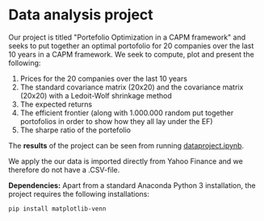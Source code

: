 # Data analysis project

Our project is titled "Portefolio Optimization in a CAPM framework" and seeks to put together an optimal portofolio for 20 companies over the last 10 years in a CAPM framework. We seek to compute, plot and present the following:

  1) Prices for the 20 companies over the last 10 years
  2) The standard covariance matrix (20x20) and the covariance matrix (20x20) with a Ledoit-Wolf shrinkage method 
  3) The expected returns
  4) The efficient frontier (along with 1.000.000 random put together portofolios in order to show how they all lay under the EF)
  5) The sharpe ratio of the portefolio 

The **results** of the project can be seen from running [dataproject.ipynb](dataproject.ipynb).

We apply the our data is imported directly from Yahoo Finance and we therefore do not have a .CSV-file.

**Dependencies:** Apart from a standard Anaconda Python 3 installation, the project requires the following installations:

``pip install matplotlib-venn``
